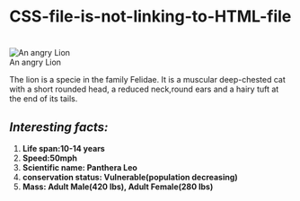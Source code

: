 # CSS-file-is-not-linking-to-HTML-file
<html>
    <head>
      <meta charset="utf-8">
      <title>Animal trading cards</title>
    <link href="animal_tradingcardsstyles.css"rel="stylesheet" type="text/css">
  </head>
      <h1><African lion></h1>
      <img src="African Lion.PNG" alt="An angry Lion"/>
  <body>
    <div class="African Lion"> An angry Lion</div>
  </body>
  <p>
    The lion is a specie in the family Felidae. It is a muscular deep-chested cat with
    a short rounded head, a reduced neck,round ears and a hairy tuft at the end of its tails.
  </p>
  <h2> <em>Interesting facts:</em></h2>
     <ol>
       <li><strong>Life span:10-14 years</strong></li>
       <li><strong>Speed:50mph</strong></li>
       <li><strong>Scientific name: Panthera Leo</strong></li>
       <li><strong>conservation status: Vulnerable(population decreasing)</strong></li>
      <li><strong>Mass: Adult Male(420 lbs), Adult Female(280 lbs)</strong></li>
    </ol>





